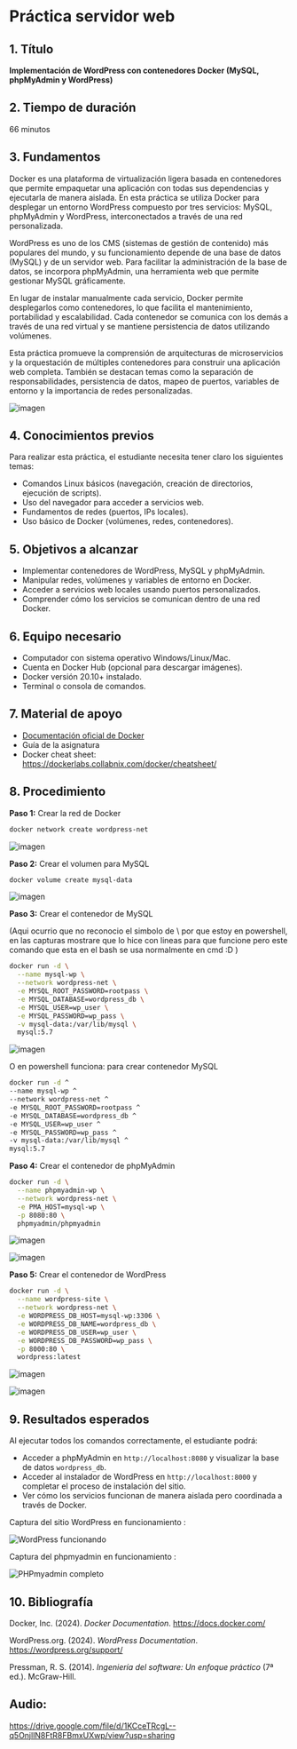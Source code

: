 # Práctica servidor web

## 1. Título  
**Implementación de WordPress con contenedores Docker (MySQL, phpMyAdmin y WordPress)**

## 2. Tiempo de duración  
66 minutos

## 3. Fundamentos  

Docker es una plataforma de virtualización ligera basada en contenedores que permite empaquetar una aplicación con todas sus dependencias y ejecutarla de manera aislada. En esta práctica se utiliza Docker para desplegar un entorno WordPress compuesto por tres servicios: MySQL, phpMyAdmin y WordPress, interconectados a través de una red personalizada.

WordPress es uno de los CMS (sistemas de gestión de contenido) más populares del mundo, y su funcionamiento depende de una base de datos (MySQL) y de un servidor web. Para facilitar la administración de la base de datos, se incorpora phpMyAdmin, una herramienta web que permite gestionar MySQL gráficamente.

En lugar de instalar manualmente cada servicio, Docker permite desplegarlos como contenedores, lo que facilita el mantenimiento, portabilidad y escalabilidad. Cada contenedor se comunica con los demás a través de una red virtual y se mantiene persistencia de datos utilizando volúmenes.

Esta práctica promueve la comprensión de arquitecturas de microservicios y la orquestación de múltiples contenedores para construir una aplicación web completa. También se destacan temas como la separación de responsabilidades, persistencia de datos, mapeo de puertos, variables de entorno y la importancia de redes personalizadas.

![imagen](imgsk/image1.png)

## 4. Conocimientos previos  
Para realizar esta práctica, el estudiante necesita tener claro los siguientes temas:

- Comandos Linux básicos (navegación, creación de directorios, ejecución de scripts).
- Uso del navegador para acceder a servicios web.
- Fundamentos de redes (puertos, IPs locales).
- Uso básico de Docker (volúmenes, redes, contenedores).

## 5. Objetivos a alcanzar

- Implementar contenedores de WordPress, MySQL y phpMyAdmin.
- Manipular redes, volúmenes y variables de entorno en Docker.
- Acceder a servicios web locales usando puertos personalizados.
- Comprender cómo los servicios se comunican dentro de una red Docker.

## 6. Equipo necesario

- Computador con sistema operativo Windows/Linux/Mac.
- Cuenta en Docker Hub (opcional para descargar imágenes).
- Docker versión 20.10+ instalado.
- Terminal o consola de comandos.

## 7. Material de apoyo

- [Documentación oficial de Docker](https://docs.docker.com/)
- Guía de la asignatura
- Docker cheat sheet: https://dockerlabs.collabnix.com/docker/cheatsheet/

## 8. Procedimiento

**Paso 1:** Crear la red de Docker  
```bash
docker network create wordpress-net
```
![imagen](imgsk/image2.png)

**Paso 2:** Crear el volumen para MySQL  
```bash
docker volume create mysql-data
```
![imagen](imgsk/image3.png)

**Paso 3:** Crear el contenedor de MySQL 

(Aqui ocurrio que no reconocio el simbolo de \ por que estoy en powershell, en las capturas mostrare que lo hice con lineas para que funcione pero este comando que esta en el bash se usa normalmente en cmd :D  )

```bash
docker run -d \
  --name mysql-wp \
  --network wordpress-net \
  -e MYSQL_ROOT_PASSWORD=rootpass \
  -e MYSQL_DATABASE=wordpress_db \
  -e MYSQL_USER=wp_user \
  -e MYSQL_PASSWORD=wp_pass \
  -v mysql-data:/var/lib/mysql \
  mysql:5.7
```

![imagen](imgsk/image4.png)

O en powershell funciona:
para crear contenedor MySQL
```bash
docker run -d ^
--name mysql-wp ^
--network wordpress-net ^
-e MYSQL_ROOT_PASSWORD=rootpass ^
-e MYSQL_DATABASE=wordpress_db ^
-e MYSQL_USER=wp_user ^
-e MYSQL_PASSWORD=wp_pass ^
-v mysql-data:/var/lib/mysql ^
mysql:5.7
```

**Paso 4:** Crear el contenedor de phpMyAdmin  
```bash
docker run -d \
  --name phpmyadmin-wp \
  --network wordpress-net \
  -e PMA_HOST=mysql-wp \
  -p 8080:80 \
  phpmyadmin/phpmyadmin
```
![imagen](imgsk/image5.png)

![imagen](imgsk/image8.png)

**Paso 5:** Crear el contenedor de WordPress  
```bash
docker run -d \
  --name wordpress-site \
  --network wordpress-net \
  -e WORDPRESS_DB_HOST=mysql-wp:3306 \
  -e WORDPRESS_DB_NAME=wordpress_db \
  -e WORDPRESS_DB_USER=wp_user \
  -e WORDPRESS_DB_PASSWORD=wp_pass \
  -p 8000:80 \
  wordpress:latest
```

![imagen](imgsk/image6.png)

![imagen](imgsk/image7.png)

## 9. Resultados esperados

Al ejecutar todos los comandos correctamente, el estudiante podrá:

- Acceder a phpMyAdmin en `http://localhost:8080` y visualizar la base de datos `wordpress_db`.
- Acceder al instalador de WordPress en `http://localhost:8000` y completar el proceso de instalación del sitio.
- Ver cómo los servicios funcionan de manera aislada pero coordinada a través de Docker.

Captura del sitio WordPress en funcionamiento :

![WordPress funcionando](imgsk/image9.png)

Captura del phpmyadmin en funcionamiento :

![PHPmyadmin completo](imgsk/image10.png)

## 10. Bibliografía

Docker, Inc. (2024). *Docker Documentation*. https://docs.docker.com/

WordPress.org. (2024). *WordPress Documentation*. https://wordpress.org/support/

Pressman, R. S. (2014). *Ingeniería del software: Un enfoque práctico* (7ª ed.). McGraw-Hill.


## Audio:
https://drive.google.com/file/d/1KCceTRcgL--q5OnjllN8FtR8FBmxUXwp/view?usp=sharing